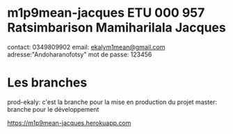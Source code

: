# m1p9mean-jacques ETU 000 957 Ratsimbarison Mamiharilala Jacques
contact: 0349809902
email: ekalym1mean@gmail.com
adresse:"Andoharanofotsy"
mot de passe: 123456 
# Les branches
prod-ekaly: c'est la branche pour la mise en production du projet
master: branche pour le développement

https://m1p9mean-jacques.herokuapp.com